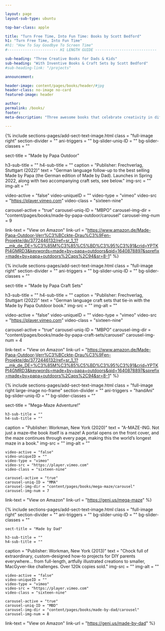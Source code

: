 ```yaml
---

layout: page
layout-sub-type: ubuntu

top-bar-class: apple

title: "Turn Free Time, Into Fun Time: Books by Scott Bedford"
h1: "Turn Free Time, Into Fun Time"
#h1: "How To Say Goodbye To Screen Time"
#----------------------- H1 LENGTH GUIDE ----------------------------

sub-heading: "Three Creative Books for Dads & Kids"
sub-heading: "With Inventive Books & Craft Sets by Scott Bedford"
#sub-heading-link: "/projects"

announcement:

header-image: content/pages/books/header/#jpg
header-class: no-image no-card
featured-image: header

author:
permalink: /books/
footer:
meta-description: "Three awesome books that celebrate creativity in different ways all written and illustrated by Scott Bedford."

---
```






<!-- SECTION TEXT & IMAGE -->
{% include sections-pages/add-sect-text-image.html
  class = "full-image right"
  section-divider = ""
  ani-triggers = ""
  bg-slider-uniq-ID = ""
  bg-slider-classes = ""

  sect-title = "Made by Papa Outdoor"

  h3-sub-title = ""
  h4-sub-title = ""
  caption = "Publisher: Frechverlag, Stuttgart (2022)"
  text = "German language follow-up to the best selling Made by Papa (the German edition of Made by Dad). Launches in Spring 2022, along with two accompanying craft sets, see below."
  img-src = ""
  img-alt = ""

  video-active = "false"
  video-uniqueID = ""
  video-type = "vimeo"
  video-src = "https://player.vimeo.com"
  video-class = "sixteen-nine"

  carousel-active = "true"
  carousel-uniq-ID = "MBPO"
  carousel-img-dir = "content/pages/books/made-by-papa-outdoor/carousel"
  carousel-img-num = 9

  link-text = "View on Amazon"
  link-url = "https://www.amazon.de/Made-Papa-Outdoor-Verr%C3%BCckte-Drau%C3%9Fen-Projekte/dp/3772446132/ref=sr_1_1?__mk_de_DE=%C3%85M%C3%85%C5%BD%C3%95%C3%91&crid=YPTKPI4GMRD3&keywords=made+by+papa+outdoors&qid=1640878897&sprefix=made+by+papa+outdoors%2Caps%2C94&sr=8-1"
%}






<!-- SECTION TEXT & IMAGE -->
{% include sections-pages/add-sect-text-image.html
  class = "full-image right"
  section-divider = ""
  ani-triggers = ""
  bg-slider-uniq-ID = ""
  bg-slider-classes = ""

  sect-title = "Made by Papa Craft Sets"

  h3-sub-title = ""
  h4-sub-title = ""
  caption = "Publisher: Frechverlag, Stuttgart (2022)"
  text = "German language craft sets that tie-in with the Made by Papa Outdoor book."
  img-src = ""
  img-alt = ""

  video-active = "false"
  video-uniqueID = ""
  video-type = "vimeo"
  video-src = "https://player.vimeo.com"
  video-class = "sixteen-nine"

  carousel-active = "true"
  carousel-uniq-ID = "MBPO"
  carousel-img-dir = "content/pages/books/made-by-papa-craft-sets/carousel"
  carousel-img-num = 4

  link-text = "View on Amazon"
  link-url = "https://www.amazon.de/Made-Papa-Outdoor-Verr%C3%BCckte-Drau%C3%9Fen-Projekte/dp/3772446132/ref=sr_1_1?__mk_de_DE=%C3%85M%C3%85%C5%BD%C3%95%C3%91&crid=YPTKPI4GMRD3&keywords=made+by+papa+outdoors&qid=1640878897&sprefix=made+by+papa+outdoors%2Caps%2C94&sr=8-1"
%}








<!-- SECTION TEXT & IMAGE -->
{% include sections-pages/add-sect-text-image.html
    class = "full-image right large-image no-frame"
    section-divider = ""
    ani-triggers = "handAni"
    bg-slider-uniq-ID = ""
    bg-slider-classes = ""

  sect-title = "Mega-Maze Adventure!"

    h3-sub-title = ""
    h4-sub-title = ""
  caption = "Publisher: Workman, New York (2020)"
  text = "A-MAZE-ING. Not just a maze–the book itself is a maze! A portal opens on the front cover, and the maze continues through every page, making this the world’s longest maze in a book."
    img-src = ""
    img-alt = ""

    video-active = "false"
    video-uniqueID = ""
    video-type = "vimeo"
    video-src = "https://player.vimeo.com"
    video-class = "sixteen-nine"

    carousel-active = "true"
    carousel-uniq-ID = "MMA"
    carousel-img-dir = "content/pages/books/mega-maze/carousel"
    carousel-img-num = 7

  link-text = "View on Amazon"
  link-url = "https://geni.us/mega-maze"
%}








<!-- SECTION TEXT & IMAGE -->
{% include sections-pages/add-sect-text-image.html
    class = "full-image right"
    section-divider = ""
    ani-triggers = ""
    bg-slider-uniq-ID = ""
    bg-slider-classes = ""

    sect-title = "Made by Dad"

    h3-sub-title = ""
    h4-sub-title = ""
  caption = "Publisher: Workman, New York (2013)"
  text = "Chock full of extraordinary, custom-designed how-to projects for DIY parents everywhere... from full-length, artfully illustrated creations to smaller, MacGyver-like challenges. Over 120k copies sold."
    img-src = ""
    img-alt = ""

    video-active = "false"
    video-uniqueID = ""
    video-type = "vimeo"
    video-src = "https://player.vimeo.com"
    video-class = "sixteen-nine"

    carousel-active = "true"
    carousel-uniq-ID = "MBD"
    carousel-img-dir = "content/pages/books/made-by-dad/carousel"
    carousel-img-num = 8

  link-text = "View on Amazon"
  link-url = "https://geni.us/made-by-dad"
%}














